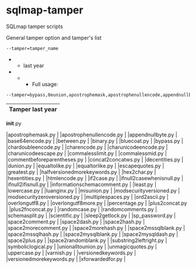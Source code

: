 # sqlmap-tamper
SQLmap tamper scripts 


General tamper option and tamper's list
```
--tamper=tamper_name
```
- - last year
- - - Full usage:

```bash
--tamper=bypass,0eunion,apostrophemask,apostrophenullencode,appendnullbyte,base64encode,between,binary,bluecoat,chardoubleencode,charencode,charunicodeencode,charunicodeescape,commalesslimit,commalessmid,commentbeforeparentheses,concat2concatws,decentities,dunion,equaltolike,equaltorlike,escapequotes,greatest,halfversionedmorekeywords,hex2char,hexentities,htmlencode,if2case,ifnull2casewhenisnull,ifnull2ifisnull,informationschemacomment,least,lowercase,luanginx,misunion,modsecurityversioned,modsecurityzeroversioned,multiplespaces,ord2ascii,overlongutf8,overlongutf8more,percentage,plus2concat,plus2fnconcat,randomcase,randomcomments,schemasplit,scientific,sleep2getlock,sp_password,space2comment,space2dash,space2hash,space2morecomment,space2morehash,space2mssqlblank,space2mssqlhash,space2mysqlblank,space2mysqldash,space2plus,space2randomblank,substring2leftright,symboliclogical,unionalltounion,unmagicquotes,uppercase,varnish,versionedkeywords,versionedmorekeywords,xforwardedfor
```

| Tamper last year | 
| --- |


__init__.py

|apostrophemask.py |
|apostrophenullencode.py |
|appendnullbyte.py |
|base64encode.py |
|between.py |
|binary.py |
|bluecoat.py |
|bypass.py |
|chardoubleencode.py |
|charencode.py |
|charunicodeencode.py |
|charunicodeescape.py |
|commalesslimit.py |
|commalessmid.py |
|commentbeforeparentheses.py |
|concat2concatws.py |
|decentities.py |
|dunion.py |
|equaltolike.py |
|equaltorlike.py |
|escapequotes.py |
|greatest.py |
|halfversionedmorekeywords.py |
|hex2char.py |
|hexentities.py |
|htmlencode.py |
|if2case.py |
|ifnull2casewhenisnull.py |
|ifnull2ifisnull.py |
|informationschemacomment.py |
|least.py |
|lowercase.py |
|luanginx.py |
|misunion.py |
|modsecurityversioned.py |
|modsecurityzeroversioned.py |
|multiplespaces.py |
|ord2ascii.py |
|overlongutf8.py |
|overlongutf8more.py |
|percentage.py |
|plus2concat.py |
|plus2fnconcat.py |
|randomcase.py |
|randomcomments.py |
|schemasplit.py |
|scientific.py |
|sleep2getlock.py |
|sp_password.py |
|space2comment.py |
|space2dash.py |
|space2hash.py |
|space2morecomment.py |
|space2morehash.py |
|space2mssqlblank.py |
|space2mssqlhash.py |
|space2mysqlblank.py |
|space2mysqldash.py |
|space2plus.py |
|space2randomblank.py |
|substring2leftright.py |
|symboliclogical.py |
|unionalltounion.py |
|unmagicquotes.py |
|uppercase.py |
|varnish.py |
|versionedkeywords.py |
|versionedmorekeywords.py |
|xforwardedfor.py |
